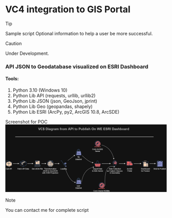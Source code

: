 # VC4 integration to GIS Portal

> [!TIP]
> Sample script Optional information to help a user be more successful.

> [!CAUTION]
> Under Development.

### API JSON to Geodatabase visualized on ESRI Dashboard

#### Tools:
1. Python 3.10 (Windows 10)
2. Python Lib API (requests, urllib, urllib2)
3. Python Lib JSON (json, GeoJson, jprint)
4. Python Lib Geo (geopandas, shapely)
5. Python Lib ESRI (ArcPy, py2, ArcGIS 10.8, ArcSDE)

Screenshot for POC
![VC4_Diagram](VC4_Diagram.jpg "Diagram")

> [!NOTE]  
> You can contact me for complete script
